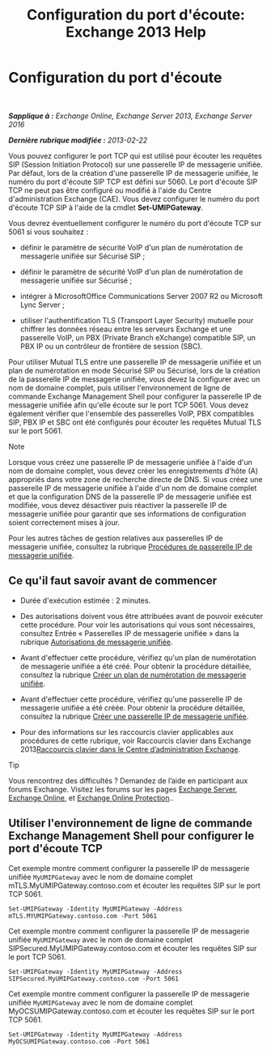 ﻿---
title: "Configuration du port d'écoute: Exchange 2013 Help"
TOCTitle: Configuration du port d'écoute
ms:assetid: 200ecbd8-18c3-4594-9cc8-924b3ab4eca1
ms:mtpsurl: https://technet.microsoft.com/fr-fr/library/Ee633457(v=EXCHG.150)
ms:contentKeyID: 50555368
ms.date: 04/24/2018
mtps_version: v=EXCHG.150
ms.translationtype: HT
---

# Configuration du port d'écoute

 

_**Sapplique à :** Exchange Online, Exchange Server 2013, Exchange Server 2016_

_**Dernière rubrique modifiée :** 2013-02-22_

Vous pouvez configurer le port TCP qui est utilisé pour écouter les requêtes SIP (Session Initiation Protocol) sur une passerelle IP de messagerie unifiée. Par défaut, lors de la création d'une passerelle IP de messagerie unifiée, le numéro du port d'écoute SIP TCP est défini sur 5060. Le port d'écoute SIP TCP ne peut pas être configuré ou modifié à l'aide du Centre d'administration Exchange (CAE). Vous devez configurer le numéro du port d'écoute TCP SIP à l'aide de la cmdlet **Set-UMIPGateway**.

Vous devrez éventuellement configurer le numéro du port d'écoute TCP sur 5061 si vous souhaitez :

  - définir le paramètre de sécurité VoIP d'un plan de numérotation de messagerie unifiée sur Sécurisé SIP ;

  - définir le paramètre de sécurité VoIP d'un plan de numérotation de messagerie unifiée sur Sécurisé ;

  - intégrer à MicrosoftOffice Communications Server 2007 R2 ou Microsoft Lync Server ;

  - utiliser l'authentification TLS (Transport Layer Security) mutuelle pour chiffrer les données réseau entre les serveurs Exchange et une passerelle VoIP, un PBX (Private Branch eXchange) compatible SIP, un PBX IP ou un contrôleur de frontière de session (SBC).

Pour utiliser Mutual TLS entre une passerelle IP de messagerie unifiée et un plan de numérotation en mode Sécurisé SIP ou Sécurisé, lors de la création de la passerelle IP de messagerie unifiée, vous devez la configurer avec un nom de domaine complet, puis utiliser l'environnement de ligne de commande Exchange Management Shell pour configurer la passerelle IP de messagerie unifiée afin qu'elle écoute sur le port TCP 5061. Vous devez également vérifier que l'ensemble des passerelles VoIP, PBX compatibles SIP, PBX IP et SBC ont été configurés pour écouter les requêtes Mutual TLS sur le port 5061.

> [!NOTE]
> Lorsque vous créez une passerelle IP de messagerie unifiée à l'aide d'un nom de domaine complet, vous devez créer les enregistrements d'hôte (A) appropriés dans votre zone de recherche directe de DNS. Si vous créez une passerelle IP de messagerie unifiée à l'aide d'un nom de domaine complet et que la configuration DNS de la passerelle IP de messagerie unifiée est modifiée, vous devez désactiver puis réactiver la passerelle IP de messagerie unifiée pour garantir que ses informations de configuration soient correctement mises à jour.


Pour les autres tâches de gestion relatives aux passerelles IP de messagerie unifiée, consultez la rubrique [Procédures de passerelle IP de messagerie unifiée](um-ip-gateway-procedures-exchange-2013-help.md).

## Ce qu'il faut savoir avant de commencer

  - Durée d'exécution estimée : 2 minutes.

  - Des autorisations doivent vous être attribuées avant de pouvoir exécuter cette procédure. Pour voir les autorisations qui vous sont nécessaires, consultez Entrée « Passerelles IP de messagerie unifiée » dans la rubrique [Autorisations de messagerie unifiée](unified-messaging-permissions-exchange-2013-help.md).

  - Avant d'effectuer cette procédure, vérifiez qu'un plan de numérotation de messagerie unifiée a été créé. Pour obtenir la procédure détaillée, consultez la rubrique [Créer un plan de numérotation de messagerie unifiée](create-a-um-dial-plan-exchange-2013-help.md).

  - Avant d'effectuer cette procédure, vérifiez qu'une passerelle IP de messagerie unifiée a été créée. Pour obtenir la procédure détaillée, consultez la rubrique [Créer une passerelle IP de messagerie unifiée](create-a-um-ip-gateway-exchange-2013-help.md).

  - Pour des informations sur les raccourcis clavier applicables aux procédures de cette rubrique, voir Raccourcis clavier dans Exchange 2013[Raccourcis clavier dans le Centre d’administration Exchange](keyboard-shortcuts-in-the-exchange-admin-center-exchange-online-protection-help.md).

> [!TIP]
> Vous rencontrez des difficultés ? Demandez de l’aide en participant aux forums Exchange. Visitez les forums sur les pages <a href="https://go.microsoft.com/fwlink/p/?linkid=60612">Exchange Server</a>, <a href="https://go.microsoft.com/fwlink/p/?linkid=267542">Exchange Online</a>, et <a href="https://go.microsoft.com/fwlink/p/?linkid=285351">Exchange Online Protection</a>..


## Utiliser l'environnement de ligne de commande Exchange Management Shell pour configurer le port d'écoute TCP

Cet exemple montre comment configurer la passerelle IP de messagerie unifiée `MyUMIPGateway` avec le nom de domaine complet mTLS.MyUMIPGateway.contoso.com et écouter les requêtes SIP sur le port TCP 5061.

    Set-UMIPGateway -Identity MyUMIPGateway -Address mTLS.MYUMIPGateway.contoso.com -Port 5061

Cet exemple montre comment configurer la passerelle IP de messagerie unifiée `MyUMIPGateway` avec le nom de domaine complet SIPSecured.MyUMIPGateway.contoso.com et écouter les requêtes SIP sur le port TCP 5061.

    Set-UMIPGateway -Identity MyUMIPGateway -Address SIPSecured.MyUMIPGateway.contoso.com -Port 5061

Cet exemple montre comment configurer la passerelle IP de messagerie unifiée `MyUMIPGateway` avec le nom de domaine complet MyOCSUMIPGateway.contoso.com et écouter les requêtes SIP sur le port TCP 5061.

    Set-UMIPGateway -Identity MyUMIPGateway -Address MyOCSUMIPGateway.contoso.com -Port 5061

